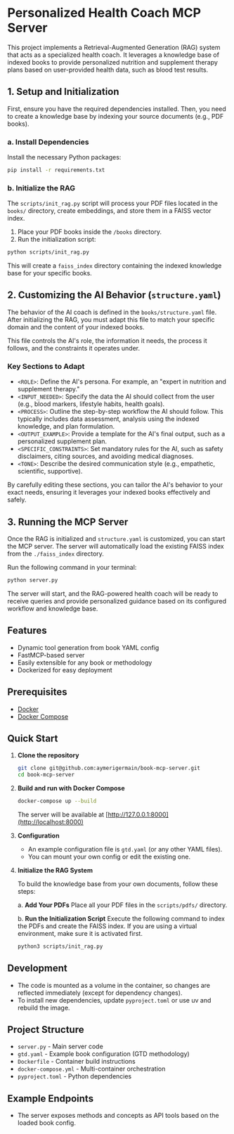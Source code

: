 # Personalized Health Coach MCP Server

This project implements a Retrieval-Augmented Generation (RAG) system that acts as a specialized health coach. It leverages a knowledge base of indexed books to provide personalized nutrition and supplement therapy plans based on user-provided health data, such as blood test results.

## 1. Setup and Initialization

First, ensure you have the required dependencies installed. Then, you need to create a knowledge base by indexing your source documents (e.g., PDF books).

### a. Install Dependencies

Install the necessary Python packages:

```bash
pip install -r requirements.txt
```

### b. Initialize the RAG

The `scripts/init_rag.py` script will process your PDF files located in the `books/` directory, create embeddings, and store them in a FAISS vector index.

1. Place your PDF books inside the `/books` directory.
2. Run the initialization script:

```bash
python scripts/init_rag.py
```

This will create a `faiss_index` directory containing the indexed knowledge base for your specific books.

## 2. Customizing the AI Behavior (`structure.yaml`)

The behavior of the AI coach is defined in the `books/structure.yaml` file. After initializing the RAG, you must adapt this file to match your specific domain and the content of your indexed books.

This file controls the AI's role, the information it needs, the process it follows, and the constraints it operates under.

### Key Sections to Adapt

- `<ROLE>`: Define the AI's persona. For example, an "expert in nutrition and supplement therapy."
- `<INPUT_NEEDED>`: Specify the data the AI should collect from the user (e.g., blood markers, lifestyle habits, health goals).
- `<PROCESS>`: Outline the step-by-step workflow the AI should follow. This typically includes data assessment, analysis using the indexed knowledge, and plan formulation.
- `<OUTPUT_EXAMPLE>`: Provide a template for the AI's final output, such as a personalized supplement plan.
- `<SPECIFIC_CONSTRAINTS>`: Set mandatory rules for the AI, such as safety disclaimers, citing sources, and avoiding medical diagnoses.
- `<TONE>`: Describe the desired communication style (e.g., empathetic, scientific, supportive).

By carefully editing these sections, you can tailor the AI's behavior to your exact needs, ensuring it leverages your indexed books effectively and safely.

## 3. Running the MCP Server

Once the RAG is initialized and `structure.yaml` is customized, you can start the MCP server. The server will automatically load the existing FAISS index from the `./faiss_index` directory.

Run the following command in your terminal:

```bash
python server.py
```

The server will start, and the RAG-powered health coach will be ready to receive queries and provide personalized guidance based on its configured workflow and knowledge base.

## Features

- Dynamic tool generation from book YAML config
- FastMCP-based server
- Easily extensible for any book or methodology
- Dockerized for easy deployment

## Prerequisites

- [Docker](https://www.docker.com/get-started)
- [Docker Compose](https://docs.docker.com/compose/)

## Quick Start

1. **Clone the repository**

   ```sh
   git clone git@github.com:aymerigermain/book-mcp-server.git
   cd book-mcp-server
   ```

2. **Build and run with Docker Compose**

   ```sh
   docker-compose up --build
   ```

   The server will be available at [http://127.0.0.1:8000](http://localhost:8000)

3. **Configuration**

   - An example configuration file is `gtd.yaml` (or any other YAML files).
   - You can mount your own config or edit the existing one.

4. **Initialize the RAG System**

   To build the knowledge base from your own documents, follow these steps:

   a. **Add Your PDFs**
      Place all your PDF files in the `scripts/pdfs/` directory.

   b. **Run the Initialization Script**
      Execute the following command to index the PDFs and create the FAISS index. If you are using a virtual environment, make sure it is activated first.

      ```sh
      python3 scripts/init_rag.py
      ```

## Development

- The code is mounted as a volume in the container, so changes are reflected immediately (except for dependency changes).
- To install new dependencies, update `pyproject.toml` or use uv and rebuild the image.

## Project Structure

- `server.py` - Main server code
- `gtd.yaml` - Example book configuration (GTD methodology)
- `Dockerfile` - Container build instructions
- `docker-compose.yml` - Multi-container orchestration
- `pyproject.toml` - Python dependencies

## Example Endpoints

- The server exposes methods and concepts as API tools based on the loaded book config.
